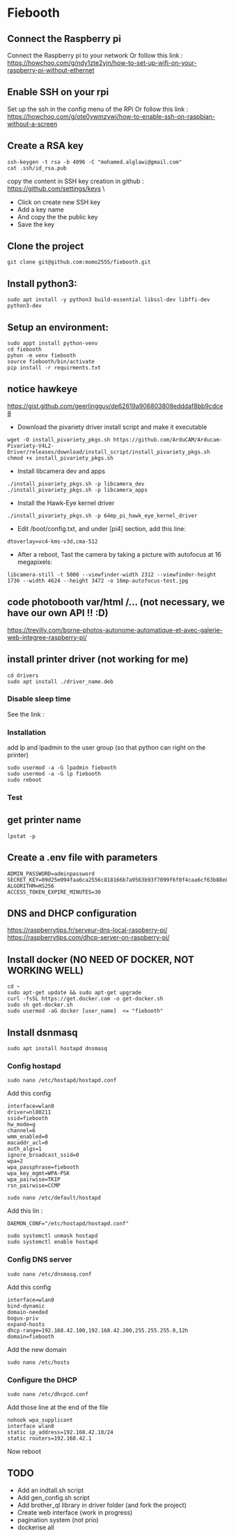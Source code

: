 # Fiebooth

## Connect the Raspberry pi
Connect the Raspberry pi to your network
Or follow this link : https://howchoo.com/g/ndy1zte2yjn/how-to-set-up-wifi-on-your-raspberry-pi-without-ethernet

## Enable SSH on your rpi
Set up the ssh in the config menu of the RPi
Or follow this link : https://howchoo.com/g/ote0ywmzywj/how-to-enable-ssh-on-raspbian-without-a-screen

## Create a RSA key
```
ssh-keygen -t rsa -b 4096 -C "mohamed.alglawi@gmail.com"
cat .ssh/id_rsa.pub
```
copy the content in SSH key creation in github : https://github.com/settings/keys \
- Click on create new SSH key
- Add a key name
- And copy the the public key
- Save the key

## Clone the project
``` 
git clone git@github.com:momo2555/fiebooth.git
```

## Install python3:
```
sudo apt install -y python3 build-essential libssl-dev libffi-dev python3-dev
```
## Setup an environment:
```
sudo appt install python-venv
cd fiebooth
pyhon -m venv fiebooth
source fiebooth/bin/activate
pip install -r requirments.txt
```

## notice hawkeye
https://gist.github.com/geerlingguy/de62619a906803808edddaf8bb9cdce8

- Download the pivariety driver install script and make it executable
```
wget -O install_pivariety_pkgs.sh https://github.com/ArduCAM/Arducam-Pivariety-V4L2-Driver/releases/download/install_script/install_pivariety_pkgs.sh
chmod +x install_pivariety_pkgs.sh
```

- Install libcamera dev and apps
```
./install_pivariety_pkgs.sh -p libcamera_dev
./install_pivariety_pkgs.sh -p libcamera_apps
```

- Install the Hawk-Eye kernel driver
```
./install_pivariety_pkgs.sh -p 64mp_pi_hawk_eye_kernel_driver
```

- Edit /boot/config.txt, and under [pi4] section, add this line:
```
dtoverlay=vc4-kms-v3d,cma-512
```

- After a reboot, Tast the camera by taking a picture with autofocus at 16 megapixels:
```
libcamera-still -t 5000 --viewfinder-width 2312 --viewfinder-height 1736 --width 4624 --height 3472 -o 16mp-autofocus-test.jpg
```

## code photobooth var/html /... (not necessary, we have our own API !! :D)
https://trevilly.com/borne-photos-autonome-automatique-et-avec-galerie-web-integree-raspberry-pi/

## install printer driver (not working for me)
```
cd drivers
sudo apt install ./driver_name.deb
```

### Disable sleep time
See the link : 
### Installation
add lp and lpadmin to the user group (so that python can right on the printer)
```
sudo usermod -a -G lpadmin fiebooth
sudo usermod -a -G lp fiebooth
sudo reboot
```
### Test

## get printer name
```
lpstat -p
```

## Create a .env file with parameters
```
ADMIN_PASSWORD=adminpassword
SECRET_KEY=09d25e094faa6ca2556c818166b7a9563b93f7099f6f0f4caa6cf63b88e8d3e7
ALGORITHM=HS256
ACCESS_TOKEN_EXPIRE_MINUTES=30
```
## DNS and DHCP configuration
https://raspberrytips.fr/serveur-dns-local-raspberry-pi/ \
https://raspberrytips.com/dhcp-server-on-raspberry-pi/

## Install docker (NO NEED OF DOCKER, NOT WORKING WELL)
```
cd ~
sudo apt-get update && sudo apt-get upgrade
curl -fsSL https://get.docker.com -o get-docker.sh
sudo sh get-docker.sh
sudo usermod -aG docker [user_name]  <= "fiebooth"
```

## Install dsnmasq
```
sudo apt install hostapd dnsmasq
```
### Config hostapd
```
sudo nano /etc/hostapd/hostapd.conf
```
Add this config
```
interface=wlan0
driver=nl80211
ssid=fiebooth
hw_mode=g
channel=6
wmm_enabled=0
macaddr_acl=0
auth_algs=1
ignore_broadcast_ssid=0
wpa=2
wpa_passphrase=fiebooth
wpa_key_mgmt=WPA-PSK
wpa_pairwise=TKIP
rsn_pairwise=CCMP
```

```
sudo nano /etc/default/hostapd
```
Add this lin :
```
DAEMON_CONF="/etc/hostapd/hostapd.conf"
```

```
sudo systemctl unmask hostapd
sudo systemctl enable hostapd
```

### Config DNS server
```
sudo nano /etc/dnsmasq.conf
```
Add this config
```
interface=wlan0
bind-dynamic
domain-needed
bogus-priv
expand-hosts
dhcp-range=192.168.42.100,192.168.42.200,255.255.255.0,12h
domain=fiebooth
```
Add the new domain
```
sudo nano /etc/hosts
```

### Configure the DHCP
```
sudo nano /etc/dhcpcd.conf
```
Add those line at the end of the file
```
nohook wpa_supplicant
interface wlan0
static ip_address=192.168.42.10/24
static routers=192.168.42.1
```
Now reboot
## TODO
- Add an indtall.sh script
- Add gen_config.sh script
- Add brother_ql library in driver folder (and fork the project)
- Create web interface (work in progress)
- pagination system (not prio)
- dockerise all

